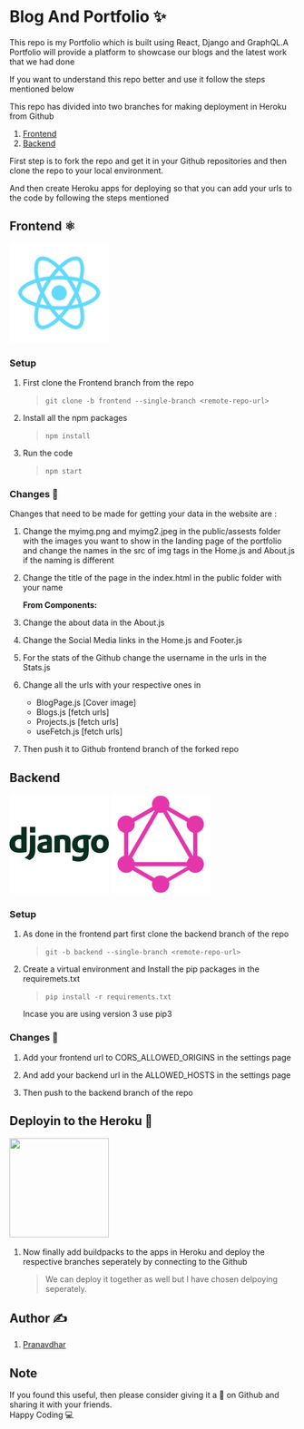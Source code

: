 # Blog And Portfolio ✨

This repo is my Portfolio which is built using React, Django and GraphQL.A Portfolio will provide a platform to showcase our blogs and the latest work that we had done

If you want to understand this repo better and use it follow the steps mentioned below

This repo has divided into two branches for making deployment in Heroku from Github
1. [Frontend](#Frontend)
2. [Backend](#Backend)

First step is to fork the repo and get it in your Github repositories and then clone the repo to your local environment.

And then create Heroku apps for deploying so that you can add your urls to the code by following the steps mentioned 

## Frontend ⚛️

<img src="https://raw.githubusercontent.com/github/explore/80688e429a7d4ef2fca1e82350fe8e3517d3494d/topics/react/react.png" alt="alt text" width="175px" height="175px">

### Setup

1. First clone the Frontend branch from the repo
    > `git clone -b frontend --single-branch <remote-repo-url>`

2. Install all the npm packages
    > `npm install`

3. Run the code
    > `npm start`

### Changes 📝

Changes that need to be made for getting your data in the website are :

1. Change the myimg.png and myimg2.jpeg in the public/assests folder with the images you want to show in the landing page of the portfolio and change the names in the src of img tags in the Home.js and About.js if the naming is different

2. Change the title of the page in the index.html in the public folder with your name

    **From Components:**

3. Change the about data in the About.js

4. Change the Social Media links in the Home.js and Footer.js

5. For the stats of the Github change the username in the urls in the Stats.js

6. Change all the urls with your respective ones in
    - BlogPage.js [Cover image]
    - Blogs.js [fetch urls]
    - Projects.js [fetch urls]
    - useFetch.js [fetch urls]

7. Then push it to Github frontend branch of the forked repo

## Backend

<img src="https://raw.githubusercontent.com/github/explore/80688e429a7d4ef2fca1e82350fe8e3517d3494d/topics/django/django.png" alt="alt text" width="175px" height="175px">
<img src="https://raw.githubusercontent.com/github/explore/80688e429a7d4ef2fca1e82350fe8e3517d3494d/topics/graphql/graphql.png" alt="alt text" width="175px" height="175px">

### Setup

1. As done in the frontend part first clone the backend branch of the repo
    > `git -b backend --single-branch <remote-repo-url>`

2. Create a virtual environment and Install the pip packages in the requiremets.txt
    > `pip install -r requirements.txt`

    Incase you are using version 3 use pip3

### Changes 📝

1. Add your frontend url to CORS_ALLOWED_ORIGINS in the settings page

2. And add your backend url in the ALLOWED_HOSTS in the settings page

3. Then push to the backend branch of the repo

## Deployin to the Heroku 🚀

<img src="https://img.icons8.com/color/480/000000/heroku.png" width="175px" height="175px">

1. Now finally add buildpacks to the apps in Heroku and deploy the respective branches seperately by connecting to the Github

    > We can deploy it together as well but I have chosen delpoying seperately.

## Author ✍️

1. [Pranavdhar](https://www.Github.com/iampranavdhar)

## Note

If you found this useful, then please consider giving it a 🌟 on Github and sharing it with your friends.<br>
Happy Coding 💻
